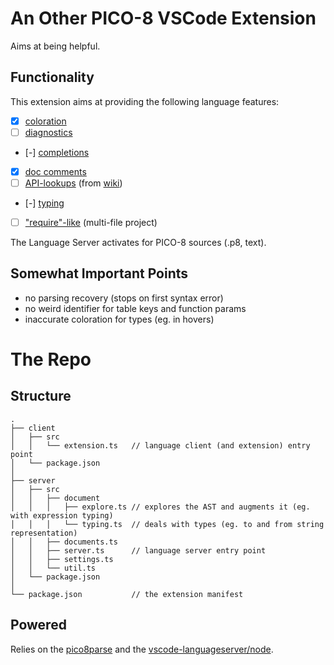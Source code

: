 # An Other PICO-8 VSCode Extension

Aims at being helpful.

## Functionality

This extension aims at providing the following language features:

 - [x] [coloration](#coloration)
 - [ ] [diagnostics](#diagnostics)
 - [-] [completions](#completions)
 - [x] [doc comments](#doc-comments)
 - [ ] [API-lookups](#api-lookups) (from [wiki](https://pico-8.fandom.com))
 - [-] [typing](#typing)
 - [ ] ["require"-like](#require-include) (multi-file project)

The Language Server activates for PICO-8 sources (.p8, text).


## Somewhat Important Points

 - no parsing recovery (stops on first syntax error)
 - no weird identifier for table keys and function params
 - inaccurate coloration for types (eg. in hovers)

# The Repo

## Structure

```
.
├── client
│   ├── src
│   │   └── extension.ts   // language client (and extension) entry point
│   └── package.json
│
├── server
│   ├── src
│   │   ├── document
│   │   │   ├── explore.ts // explores the AST and augments it (eg. with expression typing)
│   │   │   └── typing.ts  // deals with types (eg. to and from string representation)
│   │   ├── documents.ts
│   │   ├── server.ts      // language server entry point
│   │   ├── settings.ts
│   │   └── util.ts
│   └── package.json
│
└── package.json           // the extension manifest
```

## Powered

Relies on the [pico8parse](https://github.com/PictElm/pico8parse) and the [vscode-languageserver/node](https://github.com/Microsoft/vscode-languageserver-node).
